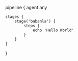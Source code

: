pipeline {
    agent any

    stages {
        stage('babanla') {
            steps {
                echo 'Hello World'
            }
        }
    }
}
